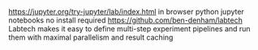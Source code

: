 https://jupyter.org/try-jupyter/lab/index.html
in browser python jupyter notebooks no install required
https://github.com/ben-denham/labtech
Labtech makes it easy to define multi-step experiment pipelines and run them with maximal parallelism and result caching
